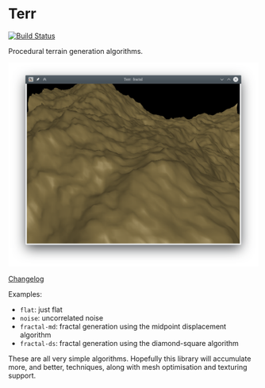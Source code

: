 Terr
====

[![Build Status](https://travis-ci.org/dhardy/terr.svg)](https://travis-ci.org/dhardy/terr)

Procedural terrain generation algorithms.

![Example](/fractal.png?raw=true)

[Changelog](CHANGELOG.md)

Examples:

-   `flat`: just flat
-   `noise`: uncorrelated noise
-   `fractal-md`: fractal generation using the midpoint displacement algorithm
-   `fractal-ds`: fractal generation using the diamond-square algorithm

These are all very simple algorithms. Hopefully this library will accumulate
more, and better, techniques, along with mesh optimisation and texturing
support.
